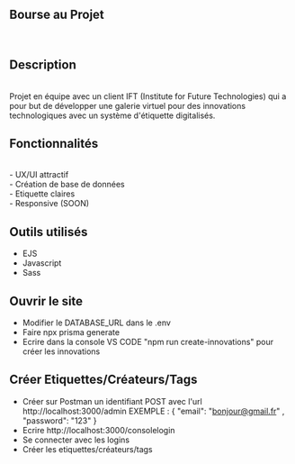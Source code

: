 ## Bourse au Projet

<br/>

## Description

<br />
Projet en équipe avec un client IFT (Institute for Future Technologies) qui a pour but de développer une galerie virtuel pour des innovations technologiques avec un système d'étiquette digitalisés.
<br/>

## Fonctionnalités

<br />
- UX/UI attractif
<br/>
- Création de base de données
<br/>
- Etiquette claires
<br/>
- Responsive (SOON)

## Outils utilisés

-   EJS
-   Javascript
-   Sass

## Ouvrir le site

-   Modifier le DATABASE_URL dans le .env
-   Faire npx prisma generate
-   Ecrire dans la console VS CODE "npm run create-innovations" pour créer les innovations

## Créer Etiquettes/Créateurs/Tags

-   Créer sur Postman un identifiant POST avec l'url http://localhost:3000/admin
    EXEMPLE :
    {
    "email": "bonjour@gmail.fr" ,
    "password": "123"
    }
-   Ecrire http://localhost:3000/consolelogin
-   Se connecter avec les logins
-   Créer les etiquettes/créateurs/tags
